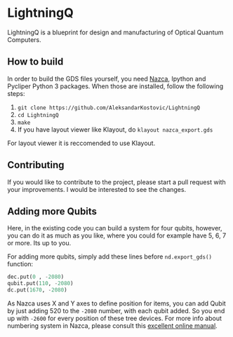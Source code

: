 # LightningQ
LightningQ is a blueprint for design and manufacturing of Optical Quantum Computers.

## How to build

In order to build the GDS files yourself, you need [Nazca](https://nazca-design.org), Ipython and Pycliper Python 3 packages.
When those are installed, follow the following steps:
1. `git clone https://github.com/AleksandarKostovic/LightningQ`
2. `cd LightningQ`
3. `make`
4. If you have layout viewer like Klayout, do `klayout nazca_export.gds`

For layout viewer it is reccomended to use Klayout.

## Contributing

If you would like to contribute to the project, please start a pull request with your improvements. I would be interested to see the changes.

## Adding more Qubits

Here, in the existing code you can build a system for four qubits, however, you can do it as much as you like, where you could for example have 5, 6, 7 or more. Its up to you.

For adding more qubits, simply add these lines before `nd.export_gds()` function:

```python
dec.put(0 , -2080)
qubit.put(110, -2080)
dc.put(1670, -2080)
```
As Nazca uses X and Y axes to define position for items, you can add Qubit by just adding 520 to the `-2080` number, with each qubit added. So you end up with `-2600` for every position of these tree devices. For more info about numbering system in Nazca, please consult this [excellent online manual](https://nazca-design.org/manual/getting_started.html).


